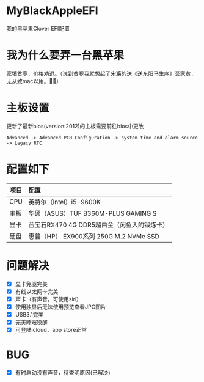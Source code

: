 # MyBlackAppleEFI
我的黑苹果Clover EFI配置

# 我为什么要弄一台黑苹果
家境贫寒，价格劝退。（说到贫寒我就想起了宋濂的送《送东阳马生序》吾家贫，无从致mac以用。🌹🐔）

# 主板设置
更新了最新bios(version:2012)的主板需要前往bios中更改
```
Advanced -> Advanced PCH Configuration -> system time and alarm source -> Legacy RTC
```

# 配置如下

| 项目        | 配置   |
| --------   | :-----  |
| CPU     | 英特尔（Intel）i5-9600K | 
| 主板        |   华硕（ASUS）TUF B360M-PLUS GAMING S   | 
| 显卡        |    蓝宝石RX470 4G DDR5超白金（闲鱼入的锻炼卡）    | 
| 硬盘        |    惠普（HP） EX900系列 250G M.2 NVMe SSD    | 

# 问题解决

- [x] 显卡免驱完美
- [x] 有线以太网卡完美
- [x] 声卡（有声音，可使用siri）
- [x] 使用独显后无法使用预览查看JPG图片
- [x] USB3.1完美
- [x] 完美睡眠唤醒
- [x] 可登陆icloud，app store正常

# BUG
- [x] 有时启动没有声音，待查明原因(已解决)
